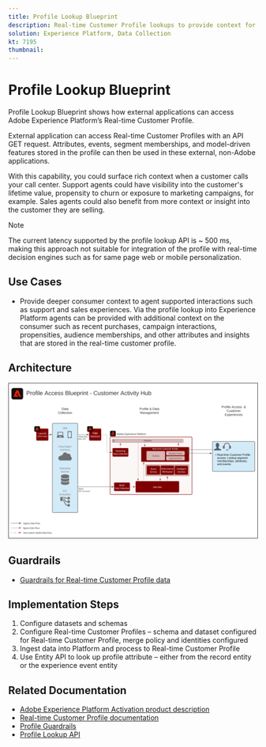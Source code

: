 ```yaml
---
title: Profile Lookup Blueprint
description: Real-time Customer Profile lookups to provide context for agent-assisted support and sales.
solution: Experience Platform, Data Collection
kt: 7195
thumbnail: 
---
```


# Profile Lookup Blueprint

Profile Lookup Blueprint shows how external applications can access Adobe Experience Platform’s Real-time Customer Profile. 

External application can access Real-time Customer Profiles with an API GET request. Attributes, events, segment memberships, and model-driven features stored in the profile can then be used in these external, non-Adobe applications.

With this capability, you could surface rich context when a customer calls your call center. Support agents could have visibility into the customer's lifetime value, propensity to churn or exposure to marketing campaigns, for example. Sales agents could also benefit from more context or insight into the customer they are selling.

>[!NOTE]
>
>The current latency supported by the profile lookup API is ~ 500 ms, making this approach not suitable for integration of the profile with real-time decision engines such as for same page web or mobile personalization. 

## Use Cases

* Provide deeper consumer context to agent supported interactions such as support and sales experiences. Via the profile lookup into Experience Platform agents can be provided with additional context on the consumer such as recent purchases, campaign interactions, propensities, audience memberships, and other attributes and insights that are stored in the real-time customer profile.

## Architecture

<img src="assets/cah.svg" alt="Reference Architecture for the Profile Lookup Blueprint" style="border:1px solid #4a4a4a" />

## Guardrails

* [Guardrails for Real-time Customer Profile data](https://experienceleague.adobe.com/docs/experience-platform/profile/guardrails.html)

## Implementation Steps

1. Configure datasets and schemas
1. Configure Real-time Customer Profiles – schema and dataset configured for Real-time Customer Profile, merge policy and identities configured
1. Ingest data into Platform and process to Real-time Customer Profile
1. Use Entity API to look up profile attribute – either from the record entity or the experience event entity

## Related Documentation

* [Adobe Experience Platform Activation product description](https://helpx.adobe.com/legal/product-descriptions/adobe-experience-platform0.html)
* [Real-time Customer Profile documentation](https://experienceleague.adobe.com/docs/experience-platform/profile/home.html?lang=en)
* [Profile Guardrails](https://experienceleague.adobe.com/docs/experience-platform/profile/guardrails.html)
* [Profile Lookup API](https://www.adobe.io/apis/experienceplatform/home/api-reference.html)
